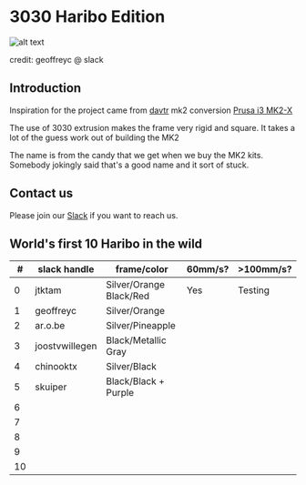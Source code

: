 # 3030 Haribo Edition

![alt text][teaser]

[teaser]: http://i.imgur.com/4kjlYrl.png "Partial render image of Haribo"

credit: geoffreyc @ slack

## Introduction
Inspiration for the project came from [davtr](http://www.thingiverse.com/davtr/about) mk2 conversion [Prusa i3 MK2-X](http://www.thingiverse.com/thing:1692666)

The use of 3030 extrusion makes the frame very rigid and square.  It takes a lot of the guess work out of building the MK2

The name is from the candy that we get when we buy the MK2 kits.  Somebody jokingly said that's a good name and it sort of stuck.

## Contact us
Please join our [Slack](http://codehemi.com) if you want to reach us.

## World's first 10 Haribo in the wild

|\#|slack handle|frame/color|60mm/s?|>100mm/s?|
|-----|-----|-----|-----|-----|
|0|jtktam|Silver/Orange<br/>Black/Red|Yes|Testing|
|1|geoffreyc|Silver/Orange|||
|2|ar.o.be|Silver/Pineapple|||
|3|joostvwillegen|Black/Metallic Gray|||
|4|chinooktx|Silver/Black|||
|5|skuiper|Black/Black + Purple|||
|6|||||
|7|||||
|8|||||
|9|||||
|10|||||
